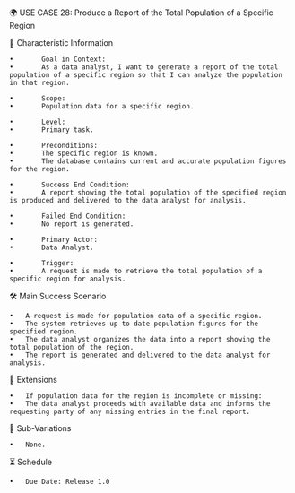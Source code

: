 🌍 USE CASE 28: Produce a Report of the Total Population of a Specific Region

📌 Characteristic Information

	•       Goal in Context:
	•       As a data analyst, I want to generate a report of the total population of a specific region so that I can analyze the population in that region.
	
    •       Scope:
	•       Population data for a specific region.
	
    •       Level:
	•       Primary task.
	
    •       Preconditions:
	•       The specific region is known.
	•       The database contains current and accurate population figures for the region.
	
    •       Success End Condition:
	•       A report showing the total population of the specified region is produced and delivered to the data analyst for analysis.
	
    •       Failed End Condition:
	•       No report is generated.
	
    •       Primary Actor:
	•       Data Analyst.
	
    •       Trigger:
	•       A request is made to retrieve the total population of a specific region for analysis.

🛠 Main Success Scenario

	•	A request is made for population data of a specific region.
	•	The system retrieves up-to-date population figures for the specified region.
	•	The data analyst organizes the data into a report showing the total population of the region.
	•	The report is generated and delivered to the data analyst for analysis.

🚨 Extensions

	•	If population data for the region is incomplete or missing:
	•	The data analyst proceeds with available data and informs the requesting party of any missing entries in the final report.

🔀 Sub-Variations

	•	None.

⏳ Schedule

	•	Due Date: Release 1.0
